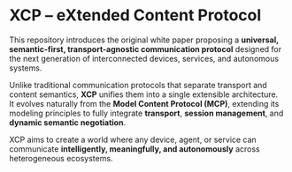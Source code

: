 # XCP – eXtended Content Protocol  
This repository introduces the original white paper proposing a **universal, semantic-first, transport-agnostic communication protocol** designed for the next generation of interconnected devices, services, and autonomous systems.

Unlike traditional communication protocols that separate transport and content semantics, **XCP** unifies them into a single extensible architecture.  
It evolves naturally from the **Model Content Protocol (MCP)**, extending its modeling principles to fully integrate **transport**, **session management**, and **dynamic semantic negotiation**.

XCP aims to create a world where any device, agent, or service can communicate **intelligently, meaningfully, and autonomously** across heterogeneous ecosystems.
